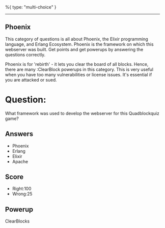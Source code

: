 %{
 type: "multi-choice"
}

---
## Phoenix

This category of questions is all
about Phoenix, the Elixir programming
language, and Erlang Ecosystem.
Phoenix is the framework on which this
webserver was built.
Get points and get powerups
by answering the questions correctly.

Phoenix is for 'rebirth' - it
lets you clear the board of all blocks.
Hence, there are many :ClearBlock powerups
in this category.
This is very useful when you have too
many vulnerabilities or license issues.
It's essential if you are attacked
or sued.

# Question:
What framework was used to develop the webserver for this Quadblockquiz game?

## Answers
- Phoenix
- Erlang
- Elixir
- Apache


## Score
- Right:100
- Wrong:25

## Powerup
ClearBlocks
